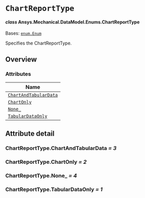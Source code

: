 # `ChartReportType`

<a id="ansys.mechanical.stubs.v242.Ansys.Mechanical.DataModel.Enums.ChartReportType"></a>

#### *class* Ansys.Mechanical.DataModel.Enums.ChartReportType

Bases: [`enum.Enum`](https://docs.python.org/3/library/enum.html#enum.Enum)

Specifies the ChartReportType.

<!-- !! processed by numpydoc !! -->

<a id="overview"></a>

## Overview

### Attributes

| Name |
| ---------------------------------------------------------------------------------------------------------------------------------------- |
| [`ChartAndTabularData`](#ChartReportType.ChartAndTabularData) |
| [`ChartOnly`](#ChartReportType.ChartOnly) |
| [`None_`](#ChartReportType.None_) |
| [`TabularDataOnly`](#ChartReportType.TabularDataOnly) |

<a id="attribute-detail"></a>

## Attribute detail

<a id="ChartReportType.ChartAndTabularData"></a>

### ChartReportType.ChartAndTabularData *= 3*

<a id="ChartReportType.ChartOnly"></a>

### ChartReportType.ChartOnly *= 2*

<a id="ChartReportType.None_"></a>

### ChartReportType.None_ *= 4*

<a id="ChartReportType.TabularDataOnly"></a>

### ChartReportType.TabularDataOnly *= 1*


